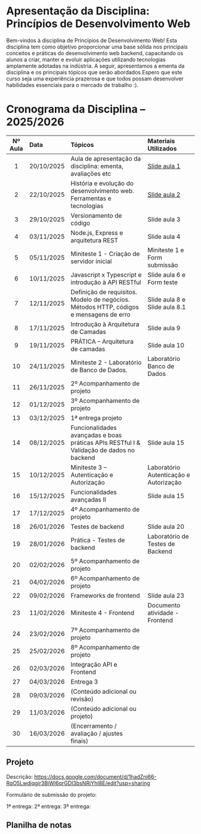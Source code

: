 # Apresentação da Disciplina: Princípios de Desenvolvimento Web

Bem-vindos à disciplina de Princípios de Desenvolvimento Web! Esta disciplina tem como objetivo proporcionar uma base sólida nos principais conceitos e práticas do desenvolvimento web backend, capacitando os alunos a criar, manter e evoluir aplicações utilizando tecnologias amplamente adotadas na indústria. A seguir, apresentamos a ementa da disciplina e os principais tópicos que serão abordados.Espero que este curso seja uma experiência prazerosa e que todos possam desenvolver habilidades essenciais para o mercado de trabalho :).

# Cronograma da Disciplina – 2025/2026

| Nº Aula | Data       | Tópicos                                                                 | Materiais Utilizados |
|:--------:|:-----------|:------------------------------------------------------------------------|:---------------------|
| 1 | 20/10/2025 | Aula de apresentação da disciplina: ementa, avaliações etc | [Slide aula 1](https://docs.google.com/presentation/d/16k0dXuEQPTFzzKPny_Uda1uFE8V0BIC-/edit?usp=sharing&ouid=113884329448078609087&rtpof=true&sd=true) |
| 2 | 22/10/2025 | História e evolução do desenvolvimento web. Ferramentas e tecnologias | [Slide aula 2](https://docs.google.com/presentation/d/1CucBb2H8MKiLn96V8_4TE5WZc-Wuup6A/edit?usp=sharing&ouid=113884329448078609087&rtpof=true&sd=true) |
| 3 | 29/10/2025 | Versionamento de código | Slide aula 3 |
| 4 | 03/11/2025 | Node.js, Express e arquitetura REST | Slide aula 4 |
| 5 | 05/11/2025 | Miniteste 1 - Criação de servidor inicial | Miniteste 1 e Form submissão |
| 6 | 10/11/2025 | Javascript x Typescript e introdução à API RESTful | Slide aula 6 e Form teste |
| 7 | 12/11/2025 | Definição de requisitos. Modelo de negócios. Métodos HTTP, códigos e mensagens de erro | Slide aula 8 e Slide aula 8.1 |
| 8 | 17/11/2025 | Introdução à Arquitetura de Camadas | Slide aula 9 |
| 9 | 19/11/2025 | PRÁTICA – Arquitetura de camadas | Slide aula 10 |
| 10 | 24/11/2025 | Miniteste 2 - Laboratório de Banco de Dados. | Laboratório Banco de Dados |
| 11 | 26/11/2025 | 2º Acompanhamento de projeto |  |
| 12 | 01/12/2025 | 3º Acompanhamento de projeto |  |
| 13 | 03/12/2025 | 1ª entrega projeto | |
| 14 | 08/12/2025 | Funcionalidades avançadas e boas práticas APIs RESTful I & Validação de dados no backend | Slide aula 15 |
| 15 | 10/12/2025 | Miniteste 3 – Autenticação e Autorização | Laboratório Autenticação e Autorização |
| 16 | 15/12/2025 | Funcionalidades avançadas II | Slide aula 15 |
| 17 | 17/12/2025 | 4º Acompanhamento de projeto |  |
| 18 | 26/01/2026 | Testes de backend | Slide aula 20 |
| 19 | 28/01/2026 | Prática - Testes de backend | Laboratório de Testes de Backend |
| 20 | 02/02/2026 | 5º Acompanhamento de projeto |  |
| 21 | 04/02/2026 | 6º Acompanhamento de projeto |  |
| 22 | 09/02/2026 | Frameworks de frontend | Slide aula 23 |
| 23 | 11/02/2026 | Miniteste 4 - Frontend | Documento atividade - Frontend |
| 24 | 23/02/2026 | 7º Acompanhamento de projeto |  |
| 25 | 25/02/2026 | 8º Acompanhamento de projeto |  |
| 26 | 02/03/2026 | Integração API e Frontend |  |
| 27 | 04/03/2026 | Entrega 3 |  |
| 28 | 09/03/2026 | (Conteúdo adicional ou revisão) |  |
| 29 | 11/03/2026 | (Conteúdo adicional ou projeto) |  |
| 30 | 16/03/2026 | (Encerramento / avaliação / ajustes finais) |  |


## Projeto

Descrição: https://docs.google.com/document/d/1hadZnj66-RqO5Lwdjqgir3BiWl6qrGDI3bsNRiYhI8E/edit?usp=sharing

Formulário de submissão do projeto: 

1ª entrega:
2ª entrega: 
3ª entrega:

## Planilha de notas













